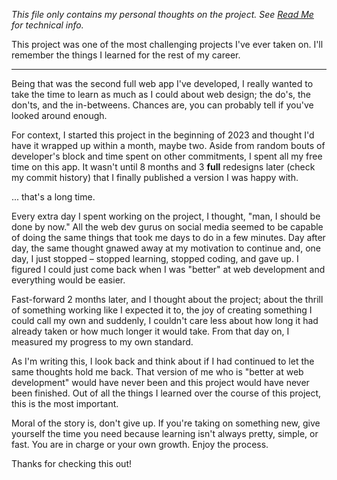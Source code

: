 _This file only contains my personal thoughts on the project. See [Read Me](/README.md) for technical info._

This project was one of the most challenging projects I've ever taken on. I'll remember the things I learned for the rest of my career.

--- 

Being that was the second full web app I've developed, I really wanted to take the time to learn as much as I could about web design; the do's, the don'ts, and the in-betweens. Chances are, you can probably tell if you've looked around enough.

For context, I started this project in the beginning of 2023 and thought I'd have it wrapped up within a month, maybe two. Aside from random bouts of developer's block and time spent on other commitments, I spent all my free time on this app. It wasn't until 8 months and 3 **full** redesigns later (check my commit history) that I finally published a version I was happy with.

... that's a long time. 

Every extra day I spent working on the project, I thought, "man, I should be done by now." All the web dev gurus on social media seemed to be capable of doing the same things that took me days to do in a few minutes. Day after day, the same thought gnawed away at my motivation to continue and, one day, I just stopped – stopped learning, stopped coding, and gave up. I figured I could just come back when I was "better" at web development and everything would be easier.

Fast-forward 2 months later, and I thought about the project; about the thrill of something working like I expected it to, the joy of creating something I could call my own and suddenly, I couldn't care less about how long it had already taken or how much longer it would take. From that day on, I measured my progress to my own standard.

As I'm writing this, I look back and think about if I had continued to let the same thoughts hold me back. That version of me who is "better at web development" would have never been and this project would have never been finished. Out of all the things I learned over the course of this project, this is the most important.

Moral of the story is, don't give up. If you're taking on something new, give yourself the time you need because learning isn't always pretty, simple, or fast. You are in charge or your own growth. Enjoy the process.

Thanks for checking this out!